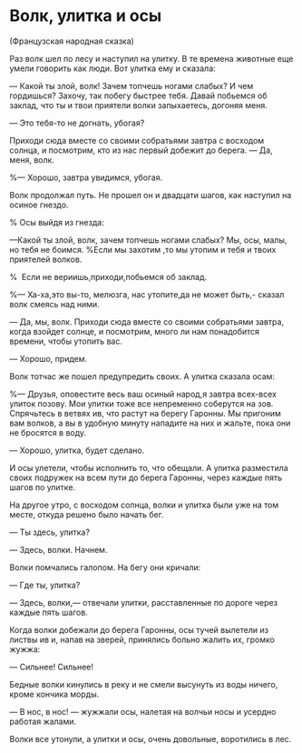 # Волк, улитка и осы

(Французская народная сказка)

Раз волк шел по лесу и наступил на улитку.
В те времена животные еще умели говорить как люди.
Вот улитка ему и сказала:

— Какой ты злой, волк!
Зачем топчешь ногами слабых?
И чем гордишься?
Захочу, так побегу быстрее тебя.
Давай побьемся об заклад, что ты и твои приятели волки запыхаетесь, догоняя меня.

— Это тебя-то не догнать, убогая?

Приходи сюда вместе со своими собратьями завтра с восходом солнца, и посмотрим, кто из нас первый добежит до берега.
— Да, меня, волк.

%— Хорошо, завтра увидимся, убогая.

Волк продолжал путь.
Не прошел он и двадцати шагов, как наступил на осиное гнездо.

% Осы выйдя из гнезда:

—Какой ты злой, волк, зачем топчешь ногами слабых?
Мы, осы, малы, но тебя не боимся.
%Если мы захотим ,то мы утопим и тебя и твоих приятелей волков.

%  Если не вериишь,приходи,побьемся об заклад.

%— Ха-ха,это вы-то, мелюзга, нас утопите,да не может быть,- сказал волк смеясь над ними.

— Да, мы, волк.
Приходи сюда вместе со своими собратьями завтра, когда взойдет солнце, и посмотрим, много ли нам понадобится времени, чтобы утопить вас.

— Хорошо, придем.

Волк тотчас же пошел предупредить своих.
А улитка сказала осам:

%— Друзья, оповестите весь ваш осиный народ,я завтра всех-всех улиток позову.
Мои улитки тоже все непременно соберутся на зов.
Спрячьтесь в ветвях ив, что растут на берегу Гаронны.
Мы пригоним вам волков, а вы в удобную минуту нападите на них и жальте, пока они не бросятся в воду.

— Хорошо, улитка, будет сделано.

И осы улетели, чтобы исполнить то, что обещали.
А улитка разместила своих подружек на всем пути до берега Гаронны, через каждые пять шагов по улитке.

На другое утро, с восходом солнца, волки и улитка были уже на том месте, откуда решено было начать бег.

— Ты здесь, улитка?

— Здесь, волки.
Начнем.

Волки помчались галопом.
На бегу они кричали:

— Где ты, улитка?

— Здесь, волки,— отвечали улитки, расставленные по дороге через каждые пять шагов.

Когда волки добежали до берега Гаронны, осы тучей вылетели из листвы ив и, напав на зверей, принялись больно жалить их, громко жужжа:

— Сильнее!
Сильнее!

Бедные волки кинулись в реку и не смели высунуть из воды ничего, кроме кончика морды.

— В нос, в нос!
— жужжали осы, налетая на волчьи носы и усердно работая жалами.

Волки все утонули, а улитки и осы, очень довольные, воротились в лес.
